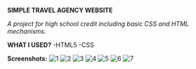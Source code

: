 **SIMPLE TRAVEL AGENCY WEBSITE**

*A project for high school credit including basic CSS and HTML mechanisms.*

**WHAT I USED?**
-HTML5
-CSS

**Screenshots:**
![1](https://github.com/Macek2/touritaliano/assets/139150464/44d9b6c7-cdaf-449b-b8f5-66369b58cfb4)
![2](https://github.com/Macek2/touritaliano/assets/139150464/65006eee-6ec0-4544-a057-bea17bd5de30)
![3](https://github.com/Macek2/touritaliano/assets/139150464/4991f51d-a5ff-476e-a03e-4e9679e2ece7)
![4](https://github.com/Macek2/touritaliano/assets/139150464/e474849d-7dd5-4fc1-a300-b4cbca1f8051)
![5](https://github.com/Macek2/touritaliano/assets/139150464/40c4f8fc-27f8-442a-8fa5-04388356bbbd)
![6](https://github.com/Macek2/touritaliano/assets/139150464/cc6b793b-51b6-4d40-b830-43046e0ac1f4)
![7](https://github.com/Macek2/touritaliano/assets/139150464/9c58a2af-8e29-4350-b9cd-cbdf3b0bdf6c)
